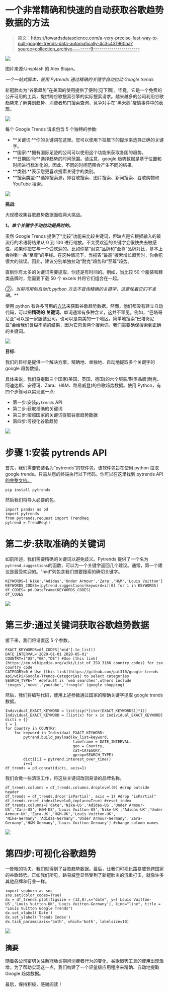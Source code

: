 # 一个非常精确和快速的自动获取谷歌趋势数据的方法

> 原文：<https://towardsdatascience.com/a-very-precise-fast-way-to-pull-google-trends-data-automatically-4c3c431960aa?source=collection_archive---------9----------------------->

![](img/765a016c17dcf3cc631a40fae4fe76ab.png)

图片来源:Unsplash 的 Alex Blajan。

*一个一站式脚本，使用 Pytrends 通过精确的关键字自动拉动 Google trends*

新冠肺炎为“谷歌趋势”在美国的使用提供了便利(见下图)。毕竟，它是一个免费的公开可用的工具，提供跨谷歌搜索引擎的实际搜索请求。越来越多的公司利用谷歌趋势来了解类别趋势、消费者热门搜索查询、竞争对手在“黑天鹅”疫情事件中的表现。

![](img/1cd2386feadb22e7c4964b8f1a8aa5d4.png)

每个 Google Trends 请求包含 5 个独特的参数:

*   **关键词:**你的关键词在这里。您可以使用下拉框下的提示来选择正确的关键字。
*   **国家:**拥有国际足迹的公司可以使用这个功能来获取各国的趋势。
*   **日期区间:**选择趋势的时间范围。请注意，google 趋势数据是基于位置和时间进行标准化的。因此，不同的时间范围会产生不同的结果。
*   **类别:**表示您更喜欢搜索关键字的类别。
*   **搜索类型:**选择搜索源，即谷歌搜索、图片搜索、新闻搜索、谷歌购物和 YouTube 搜索。

![](img/9d12643d335e0b63c0a1a93cc6f28214.png)

**挑战:**

大规模收集谷歌趋势数据面临两大挑战。

***1。单个关键字手动拉动是费时的。***

虽然 Google Trends 提供了“比较”功能来比较关键词，但缺点是它根据输入的最流行的术语将结果从 0 到 100 进行缩放。不太受欢迎的关键字会很快失去敏感性，如果你把它与一个受欢迎的。比如你拿“耐克”品牌和“至尊”品牌对比，基本上会得到一条“至尊”的平线。在这种情况下，当报告“最高”搜索增长趋势时，你会犯很大的错误。因此，建议分别单独拉动“耐克”趋势和“至尊”趋势。

直到你有太多的关键词需要提取，你还是有时间的。例如，当比较 50 个服装和鞋类品牌时，您需要下载 50 个 excels 并将它们组合在一起。

**②*。当前可用的自动化 python 方法不查询精确的关键字，这意味着它们不准确。***

使用 python 有许多可用的[方法](/google-trends-api-for-python-a84bc25db88f)来获取谷歌趋势数据。然而，他们都没有建立自动代码，可以把**精确的** **关键词**。单词通常有多种含义，这并不罕见。例如，“巴塔哥尼亚”可以是一家服装公司，也可以是南美的一个地区。简单地搜索“巴塔哥尼亚”会给我们含糊不清的结果，因为它包含两个搜索词。我们需要确保搜索到正确的关键词。

![](img/55788c61b7cab1efa88dc85a0eff0909.png)

**目标:**

我们的目标是提供一个解决方案，精确地、单独地、自动地提取多个关键字的 google 趋势数据。

具体来说，我们将提取三个国家(美国、英国、德国)的六个服装/鞋类品牌(耐克、阿迪达斯、安德玛、Zara、H&M、路易威登)的谷歌趋势数据。使用 Python，有四个步骤可以实现这一点:

*   第一步:安装`pytrends` API
*   第二步:获取准确的关键词
*   第三步:按照国家的关键词提取谷歌趋势数据
*   第四步:可视化谷歌趋势

![](img/0b8dc51c3910819a8ed50441b2793392.png)

# 步骤 1:安装 pytrends API

首先，我们需要安装名为“pytrends”的软件包，该软件包旨在使用 python 拉取 google trends。只需从您的终端执行以下代码。你可以在这里找到 pytrends API [的完整文档。](https://pypi.org/project/pytrends/)

```
pip install pytrends
```

然后我们将导入必要的包。

```
import pandas as pd
import pytrends
from pytrends.request import TrendReq
pytrend = TrendReq()
```

# 第二步:获取准确的关键词

如前所述，我们需要精确的关键词以避免歧义。Pytrends 提供了一个名为`pytrend.suggestions`的函数，可以为一个关键字返回几个建议。通常，第一个建议是最受欢迎的。“mid”列包含我们想要搜索的确切关键字。

```
KEYWORDS=['Nike','Adidas','Under Armour','Zara','H&M','Louis Vuitton'] 
KEYWORDS_CODES=[pytrend.suggestions(keyword=i)[0] for i in KEYWORDS] 
df_CODES= pd.DataFrame(KEYWORDS_CODES)
df_CODES
```

![](img/864a68e08fac09838ed0ab5f629521f3.png)

# 第三步:通过关键词获取谷歌趋势数据

接下来，我们将设置这 5 个参数。

```
EXACT_KEYWORDS=df_CODES['mid'].to_list()
DATE_INTERVAL='2020-01-01 2020-05-01'
COUNTRY=["US","GB","DE"] #Use [this link](https://en.wikipedia.org/wiki/List_of_ISO_3166_country_codes) for iso country code
CATEGORY=0 # Use [this link](https://github.com/pat310/google-trends-api/wiki/Google-Trends-Categories) to select categories
SEARCH_TYPE='' #default is 'web searches',others include 'images','news','youtube','froogle' (google shopping)
```

然后，我们将编写代码，使用上述参数通过国家的精确关键字提取 google trends 数据。

```
Individual_EXACT_KEYWORD = list(zip(*[iter(EXACT_KEYWORDS)]*1))
Individual_EXACT_KEYWORD = [list(x) for x in Individual_EXACT_KEYWORD]
dicti = {}
i = 1
for Country in COUNTRY:
    for keyword in Individual_EXACT_KEYWORD:
        pytrend.build_payload(kw_list=keyword, 
                              timeframe = DATE_INTERVAL, 
                              geo = Country, 
                              cat=CATEGORY,
                              gprop=SEARCH_TYPE) 
        dicti[i] = pytrend.interest_over_time()
        i+=1
df_trends = pd.concat(dicti, axis=1)
```

我们会做一些清理工作，将这些关键词改回易读的品牌名称。

```
df_trends.columns = df_trends.columns.droplevel(0) #drop outside header
df_trends = df_trends.drop('isPartial', axis = 1) #drop "isPartial"
df_trends.reset_index(level=0,inplace=True) #reset_index
df_trends.columns=['date','Nike-US','Adidas-US','Under Armour-US','Zara-US','H&M-US','Louis Vuitton-US','Nike-UK','Adidas-UK','Under Armour-UK','Zara-UK','H&M-UK','Louis Vuitton-UK',
'Nike-Germany','Adidas-Germany','Under Armour-Germany','Zara-Germany','H&M-Germany','Louis Vuitton-Germany'] #change column names
```

![](img/c34e178028be38db5ddd6d07dddb293c.png)

# 第四步:可视化谷歌趋势

一眨眼的功夫，我们就得到了谷歌趋势数据。最后，让我们可视化路易威登跨国家的谷歌趋势。正如我们所见，路易威登显然受到了新冠肺炎的沉重打击，就像许多其他品牌和行业一样。

```
import seaborn as sns
sns.set(color_codes=True)
dx = df_trends.plot(figsize = (12,8),x="date", y=['Louis Vuitton-US','Louis Vuitton-UK','Louis Vuitton-Germany'], kind="line", title = "Louis Vuitton Google Trends")
dx.set_xlabel('Date')
dx.set_ylabel('Trends Index')
dx.tick_params(axis='both', which='both', labelsize=10)
```

![](img/44499fd61a56bbc54a22060cfbf521ec.png)

## 摘要

随着各公司密切关注新冠肺炎期间消费者行为的变化，谷歌趋势工具的使用出现激增。为了帮助实现这一点，我们构建了一个轻量级应用程序来精确、自动地提取 Google 趋势数据。

最后，保持积极，感谢阅读！